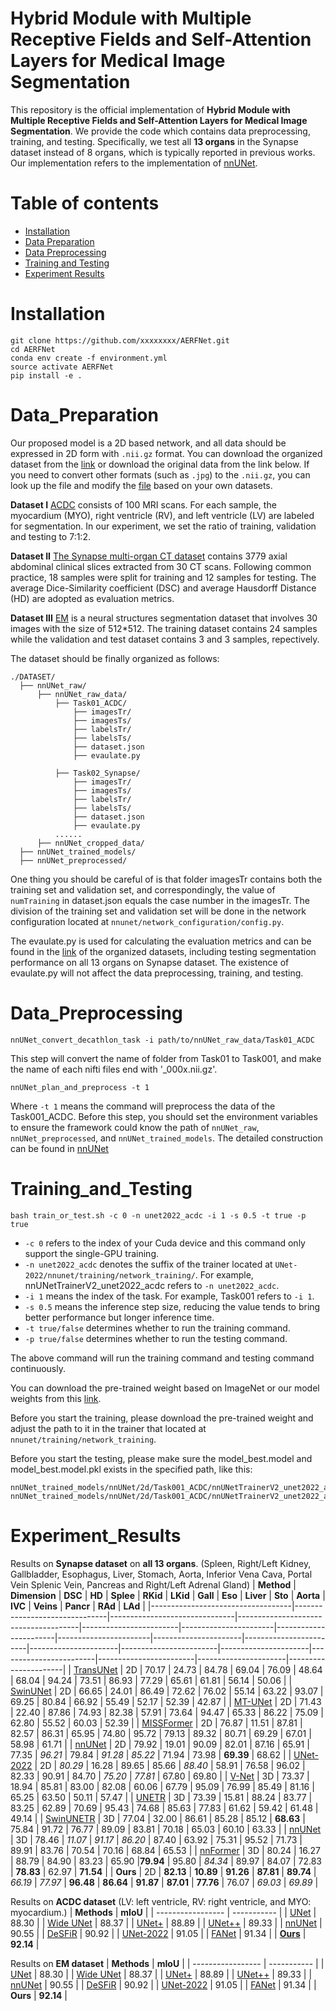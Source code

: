 # Hybrid Module with Multiple Receptive Fields and Self-Attention Layers for Medical Image Segmentation

This repository is the official implementation of **Hybrid Module with Multiple Receptive Fields and Self-Attention Layers for Medical Image Segmentation**. We provide the code which contains data preprocessing, training, and testing. Specifically,  we test all **13 organs** in the Synapse dataset instead of 8 organs, which is typically reported in previous works. Our implementation refers to the implementation of [nnUNet](https://github.com/MIC-DKFZ/nnUNet). 

# Table of contents  
- [Installation](#Installation) 
- [Data Preparation](#Data_Preparation)
- [Data Preprocessing](#Data_Preprocessing)
- [Training and Testing](#Training_and_Testing) 
- [Experiment Results](#Experiment_Results) 
# Installation
```
git clone https://github.com/xxxxxxxx/AERFNet.git
cd AERFNet
conda env create -f environment.yml
source activate AERFNet
pip install -e .
```
# Data_Preparation
Our proposed model is a 2D based network, and all data should be expressed in 2D form with ```.nii.gz``` format. You can download the organized dataset from the [link](https://drive.google.com/drive/folders/1b4IVd9pOCFwpwoqfnVpsKZ6b3vfBNL6x?usp=sharing) or download the original data from the link below. If you need to convert other formats (such as ```.jpg```) to the ```.nii.gz```, you can look up the file and modify the [file](https://github.com/282857341/UNet-2022/blob/master/nnunet/dataset_conversion/Task120_ISIC.py) based on your own datasets.

**Dataset I**
[ACDC](https://www.creatis.insa-lyon.fr/Challenge/acdc/) consists of 100 MRI scans. For each sample, the myocardium (MYO), right ventricle (RV), and left ventricle (LV) are labeled for segmentation. In our experiment, we set the ratio of training, validation and testing to 7:1:2.

**Dataset II**
[The Synapse multi-organ CT dataset](https://www.synapse.org/#!Synapse:syn3193805/wiki/217789) contains 3779 axial abdominal clinical slices extracted from 30 CT scans. Following common practice, 18 samples were split for training and 12 samples for testing. The average Dice-Similarity coefficient (DSC) and average Hausdorff Distance (HD) are adopted as evaluation metrics.

**Dataset III**
[EM](https://imagej.net/events/isbi-2012-segmentation-challenge#training-data) is a neural structures segmentation dataset that involves 30 images with the size of 512*512. The training dataset contains 24 samples while the validation and test dataset contains 3 and 3 samples, repectively.

The dataset should be finally organized as follows:
```
./DATASET/
  ├── nnUNet_raw/
      ├── nnUNet_raw_data/
          ├── Task01_ACDC/
              ├── imagesTr/
              ├── imagesTs/
              ├── labelsTr/
              ├── labelsTs/
              ├── dataset.json
              ├── evaulate.py

          ├── Task02_Synapse/
              ├── imagesTr/
              ├── imagesTs/
              ├── labelsTr/
              ├── labelsTs/
              ├── dataset.json
              ├── evaulate.py              
          ......
      ├── nnUNet_cropped_data/
  ├── nnUNet_trained_models/
  ├── nnUNet_preprocessed/
```
One thing you should be careful of is that folder imagesTr contains both the training set and validation set, and correspondingly, the value of ```numTraining``` in dataset.json equals the case number in the imagesTr. The division of the training set and validation set will be done in the network configuration located at ```nnunet/network_configuration/config.py```.

The evaulate.py is used for calculating the evaluation metrics and can be found in the [link](https://drive.google.com/drive/folders/1b4IVd9pOCFwpwoqfnVpsKZ6b3vfBNL6x?usp=sharing) of the organized datasets, including testing segmentation performance on all 13 organs on Synapse dataset. The existence of evaulate.py will not affect the data preprocessing, training, and testing.

# Data_Preprocessing
```
nnUNet_convert_decathlon_task -i path/to/nnUNet_raw_data/Task01_ACDC
```
This step will convert the name of folder from Task01 to Task001, and make the name of each nifti files end with '_000x.nii.gz'.
```
nnUNet_plan_and_preprocess -t 1
```
Where ```-t 1``` means the command will preprocess the data of the Task001_ACDC.
Before this step, you should set the environment variables to ensure the framework could know the path of ```nnUNet_raw```, ```nnUNet_preprocessed```, and ```nnUNet_trained_models```. The detailed construction can be found in [nnUNet](https://github.com/MIC-DKFZ/nnUNet/blob/master/documentation/setting_up_paths.md)

# Training_and_Testing
```
bash train_or_test.sh -c 0 -n unet2022_acdc -i 1 -s 0.5 -t true -p true 
```
- ```-c 0``` refers to the index of your Cuda device and this command only support the single-GPU training.
- ```-n unet2022_acdc``` denotes the suffix of the trainer located at ```UNet-2022/nnunet/training/network_training/```. For example, nnUNetTrainerV2_unet2022_acdc refers to ```-n unet2022_acdc```.
- ```-i 1``` means the index of the task. For example, Task001 refers to ```-i 1```.
- ```-s 0.5``` means the inference step size, reducing the value tends to bring better performance but longer inference time.
- ```-t true/false``` determines whether to run the training command.
- ```-p true/false``` determines whether to run the testing command.

The above command will run the training command and testing command continuously.

You can download the pre-trained weight based on ImageNet or our model weights from this [link](https://drive.google.com/drive/folders/1F9HnLCzWGqoC4BIQ-pDDlnWkmP9Y98Bj?usp=sharing). 

Before you start the training, please download the pre-trained weight and adjust the path to it in the trainer that located at ```nnunet/training/network_training```.

Before you start the testing, please make sure the model_best.model and model_best.model.pkl exists in the specified path, like this:
```
nnUNet_trained_models/nnUNet/2d/Task001_ACDC/nnUNetTrainerV2_unet2022_acdc/fold_0/model_best.model
nnUNet_trained_models/nnUNet/2d/Task001_ACDC/nnUNetTrainerV2_unet2022_acdc/fold_0/model_best.model.pkl
```
# Experiment_Results
Results on **Synapse dataset** on **all 13 organs**. (Spleen, Right/Left Kidney, Gallbladder, Esophagus, Liver, Stomach, Aorta, Inferior Vena Cava, Portal Vein Splenic Vein, Pancreas and Right/Left Adrenal Gland)
| **Method**  | **Dimension** | **DSC** | **HD** | **Splee** | **RKid** | **LKid** | **Gall** | **Eso** | **Liver** | **Sto** | **Aorta** | **IVC** | **Veins** | **Pancr** | **RAd** | **LAd** |
|-----------------------------------|-------------------------------|-------------------------------|--------------------------------------|------------------------|-----------------------|-----------------------|-----------------------|----------------------|------------------------|----------------------|------------------------|----------------------|------------------------|------------------------|----------------------|----------------------|
| [TransUNet](https://arxiv.org/abs/1409.1556)    | 2D                            | 70.17                                | 24.73                  | 84.78                 | 69.04                 | 76.09                 | 48.64                | 68.04                  | 94.24                | 73.51                  | 86.93                | 77.29                  | 65.61                  | 61.81                | 56.14                | 50.06             |
| [SwinUNet](https://arxiv.org/abs/1409.1556)          | 2D                            | 66.65                                | 24.01                  | 86.49                 | 72.62                 | 76.02                 | 55.14                | 63.22                  | 93.07                | 69.25                  | 80.84                | 66.92                  | 55.49                  | 52.17                | 52.39                | 42.87             |
| [MT-UNet](https://arxiv.org/abs/1409.1556)             | 2D                            | 71.43                                | 22.40                  | 87.86                 | 74.93                 | 82.38                 | 57.91                | 73.64                  | 94.47                | 65.33                  | 86.22                | 75.09                  | 62.80                  | 55.52                | 60.03                | 52.39             |
| [MISSFormer](https://arxiv.org/abs/1409.1556)      | 2D                            | 76.87                                | 11.51                  | 87.81                 | 82.57                 | 86.31                 | 65.95                | 74.80                  | 95.72                | 79.13                  | 89.32                | 80.71                  | 69.29                  | 67.01                | 58.98                | 61.71             |
| [nnUNet](https://arxiv.org/abs/1409.1556)              | 2D                            | 79.92                                | 19.01                  | 90.09                 | 82.01                 | 87.16                 | 65.91                | 77.35                  | *96.21*    | 79.84                  | *91.28*    | *85.22*      | 71.94                  | 73.98                | **69.39**       | 68.62             |
| [UNet-2022](https://arxiv.org/abs/1409.1556)         | 2D                            | *80.29*                    | 16.28                  | 89.65                 | 85.66                 | *88.40*     | 58.91                | 76.58                  | 96.02                | 82.33                  | 90.91                | 84.70                  | *75.20*      | *77.81*    | 67.80                | 69.80             |
| [V-Net](https://arxiv.org/abs/1409.1556)       | 3D                            | 73.37                                | 18.94                  | 85.81                 | 83.00                 | 82.08                 | 60.06                | 67.79                  | 95.09                | 76.99                  | 85.49                | 81.16                  | 65.25                  | 63.50                | 50.11                | 57.47             |
| [UNETR](https://arxiv.org/abs/1409.1556) | 3D                            | 73.39                                | 15.81                  | 88.24                 | 83.77                 | 83.25                 | 62.89                | 70.69                  | 95.43                | 74.68                  | 85.63                | 77.83                  | 61.62                  | 59.42                | 61.48                | 49.14             |
| [SwinUNETR](https://arxiv.org/abs/1409.1556)    | 3D                            | 77.04                                | 32.00                  | 86.61                 | 85.28                 | 85.12                 | **68.63**       | 75.84                  | 91.72                | 76.77                  | 89.09                | 83.81                  | 70.18                  | 65.03                | 60.10                | 63.33             |
| [nnUNet](https://arxiv.org/abs/1409.1556)             | 3D                            | 78.46                                | *11.07*      | *91.17*     | *86.20*     | 87.40                 | 63.92                | 75.31                  | 95.52                | 71.73                  | 89.91                | 83.76                  | 70.54                  | 70.16                | 68.84                | 65.53             |
| [nnFormer](https://arxiv.org/abs/1409.1556)  | 3D                            | 80.24                                | 16.27                  | 88.79                 | 84.90                 | 83.23                 | 65.90                |**79.94**         | 95.80                | *84.34*      | 89.97                | 84.07                  | 72.83                  | **78.83**       | 62.97                | **71.54**    |
| **Ours**                     | 2D                            | **82.13**                       | **10.89**         | **91.26**        | **87.81**        | **89.74**        | *66.19*    | *77.97*      | **96.48**       | **86.64**         | **91.87**       | **87.01**         | **77.76**         | 76.07                | *69.03*    | *69.89* |

Results on **ACDC dataset** (LV: left ventricle, RV: right ventricle, and MYO: myocardium.)
| **Methods**             | **mIoU**       |
| ----------------- | ----------- |
| [UNet](https://arxiv.org/abs/1409.1556)              | 88.30      |
| [Wide UNet](https://arxiv.org/abs/1512.03385)          | 88.37      |
| [UNet+](https://arxiv.org/abs/1512.03385)          | 88.89      |
| [UNet++](https://arxiv.org/abs/1512.03385)         | 89.33      |
| [nnUNet](https://arxiv.org/abs/2003.13678)     | 90.55      |
| [DeSFiR](https://arxiv.org/abs/2003.13678)     | 90.92      |
| [UNet-2022](https://arxiv.org/abs/1801.04381)       | 91.05      |
| [FANet](https://arxiv.org/abs/1611.05431)  | 91.34      |
| [**Ours**](https://arxiv.org/abs/1611.05431)  | **92.14**      |


Results on **EM dataset**
| **Methods**             | **mIoU**       |
| ----------------- | ----------- |
| [UNet](https://arxiv.org/abs/1505.04597)              | 88.30      |
| [Wide UNet](https://arxiv.org/abs/2102.06442)          | 88.37      |
| [UNet+](https://arxiv.org/abs/1512.03385)          | 88.89      |
| [UNet++](https://arxiv.org/abs/1912.05074)         | 89.33      |
| [nnUNet](https://arxiv.org/abs/1809.10486)     | 90.55      |
| [DeSFiR](https://arxiv.org/abs/2109.05676)     | 90.92      |
| [UNet-2022](https://arxiv.org/abs/2210.15566)       | 91.05      |
| [FANet](https://arxiv.org/abs/2103.17235)  | 91.34      |
| **Ours**  | **92.14**      |

